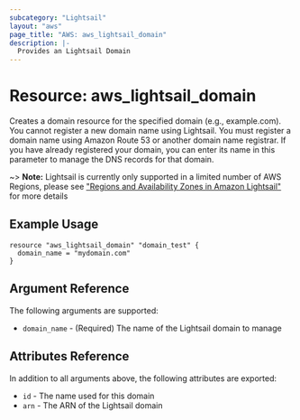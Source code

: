```yaml
---
subcategory: "Lightsail"
layout: "aws"
page_title: "AWS: aws_lightsail_domain"
description: |-
  Provides an Lightsail Domain
---
```


# Resource: aws_lightsail_domain

Creates a domain resource for the specified domain (e.g., example.com).
You cannot register a new domain name using Lightsail. You must register
a domain name using Amazon Route 53 or another domain name registrar.
If you have already registered your domain, you can enter its name in
this parameter to manage the DNS records for that domain.

~> **Note:** Lightsail is currently only supported in a limited number of AWS Regions, please see ["Regions and Availability Zones in Amazon Lightsail"](https://lightsail.aws.amazon.com/ls/docs/overview/article/understanding-regions-and-availability-zones-in-amazon-lightsail) for more details

## Example Usage

```hcl
resource "aws_lightsail_domain" "domain_test" {
  domain_name = "mydomain.com"
}
```

## Argument Reference

The following arguments are supported:

* `domain_name` - (Required) The name of the Lightsail domain to manage

## Attributes Reference

In addition to all arguments above, the following attributes are exported:

* `id` - The name used for this domain
* `arn` - The ARN of the Lightsail domain
